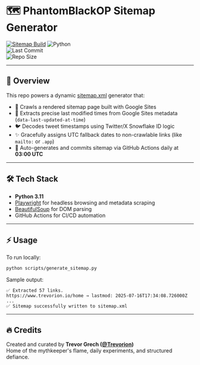 # 🗺️ PhantomBlackOP Sitemap Generator

[![Sitemap Build](https://github.com/PhantomBlackOP/Sitemap/actions/workflows/sitemap.yml/badge.svg)](https://github.com/PhantomBlackOP/Sitemap/actions/workflows/sitemap.yml)
![Python](https://img.shields.io/badge/Python-3.11-blue?logo=python)  
![Last Commit](https://img.shields.io/github/last-commit/PhantomBlackOP/Sitemap)  
![Repo Size](https://img.shields.io/github/repo-size/PhantomBlackOP/Sitemap)

---

## 🧠 Overview

This repo powers a dynamic [sitemap.xml](sitemap.xml) generator that:

- 🚀 Crawls a rendered sitemap page built with Google Sites
- 📅 Extracts precise last modified times from Google Sites metadata (`data-last-updated-at-time`)
- 🐦 Decodes tweet timestamps using Twitter/X Snowflake ID logic
- ✨ Gracefully assigns UTC fallback dates to non-crawlable links (like `mailto:` or `.app`)
- 🔁 Auto-generates and commits sitemap via GitHub Actions daily at **03:00 UTC**

---

## 🛠️ Tech Stack

- **Python 3.11**
- [Playwright](https://playwright.dev/python) for headless browsing and metadata scraping
- [BeautifulSoup](https://www.crummy.com/software/BeautifulSoup/) for DOM parsing
- GitHub Actions for CI/CD automation

---

## ⚡ Usage

To run locally:

```bash
python scripts/generate_sitemap.py
```

Sample output:

```shell
✅ Extracted 57 links.
https://www.trevorion.io/home → lastmod: 2025-07-16T17:34:08.726000Z
...
✅ Sitemap successfully written to sitemap.xml
```

---

## 🔥 Credits

Created and curated by **Trevor Grech ([@Trevorion](https://x.com/Trevorion))**  
Home of the mythkeeper's flame, daily experiments, and structured defiance.
